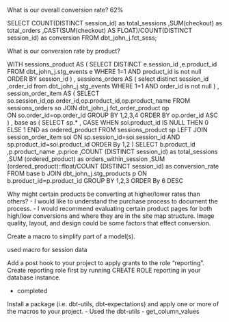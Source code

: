 What is our overall conversion rate?
62%

SELECT 
COUNT(DISTINCT session_id) as total_sessions
,SUM(checkout)  as total_orders
,CAST(SUM(checkout) AS FLOAT)/COUNT(DISTINCT session_id) as conversion
FROM dbt_john_j.fct_sess;


What is our conversion rate by product?

WITH sessions_product AS (
SELECT DISTINCT
e.session_id
,e.product_id
FROM dbt_john_j.stg_events e
WHERE 1=1 
AND product_id is not null
ORDER BY session_id
)
, sessions_orders AS (
select distinct
session_id
,order_id
from dbt_john_j.stg_events
WHERE 1=1 
AND order_id is not null
)
, session_order_item AS (
SELECT so.session_id,op.order_id,op.product_id,op.product_name
FROM sessions_orders so
JOIN dbt_john_j.fct_order_product op  
    ON so.order_id=op.order_id
GROUP BY 1,2,3,4
ORDER BY op.order_id ASC  
)
, base as (
SELECT sp.*
, CASE WHEN soi.product_id IS NULL THEN 0 ELSE 1 END as ordered_product
FROM sessions_product sp
     LEFT JOIN session_order_item soi
     ON sp.session_id=soi.session_id
     AND sp.product_id=soi.product_id
ORDER By 1,2
)
SELECT
b.product_id
,p.product_name
,p.price
,COUNT (DISTINCT session_id) as total_sessions
,SUM (ordered_product) as orders_within_session
,SUM (ordered_product)::float/COUNT (DISTINCT session_id) as conversion_rate
FROM base b
    JOIN dbt_john_j.stg_products p
      ON b.product_id=p.product_id
GROUP BY 1,2,3
ORDER By 6 DESC


Why might certain products be converting at higher/lower rates than others?
    - I would like to understand the purchase process to document the process. 
    - I would recommend evaluating certain product pages for both high/low conversions and where they are in the site map structure. Image quality, layout, and design could be some factors that effect conversion. 


Create a macro to simplify part of a model(s).

used macro for session data


Add a post hook to your project to apply grants to the role “reporting”. Create reporting role first by running CREATE ROLE reporting in your database instance.
- completed


Install a package (i.e. dbt-utils, dbt-expectations) and apply one or more of the macros to your project.
    - Used the dbt-utils 
    - get_column_values
